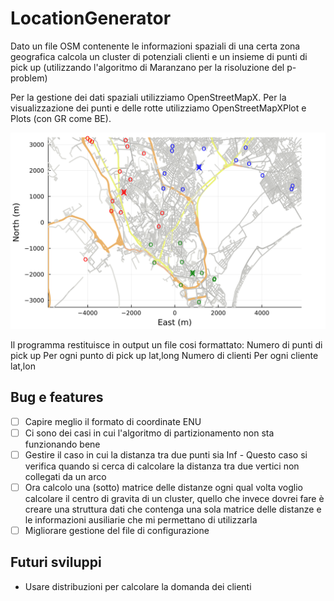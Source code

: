 # LocationGenerator

Dato un file OSM contenente le informazioni spaziali di una certa zona geografica calcola 
un cluster di potenziali clienti e un insieme di punti di pick up (utilizzando l'algoritmo 
di Maranzano per la risoluzione del p-problem)

Per la gestione dei dati spaziali utilizziamo OpenStreetMapX.
Per la visualizzazione dei punti e delle rotte utilizziamo OpenStreetMapXPlot e Plots (con GR come BE).

![example](https://github.com/alessandrofloris/locationGenerator/blob/main/img/example.png?raw=true)

Il programma restituisce in output un file cosi formattato:
Numero di punti di pick up
Per ogni punto di pick up 
        lat,long 
        Numero di clienti
        Per ogni cliente
                lat,lon 

## Bug e features

- [ ] Capire meglio il formato di coordinate ENU
- [ ] Ci sono dei casi in cui l'algoritmo di partizionamento non sta funzionando bene
- [ ] Gestire il caso in cui la distanza tra due punti sia Inf
        - Questo caso si verifica quando si cerca di calcolare la distanza tra due 
        vertici non collegati da un arco
- [ ] Ora calcolo una (sotto) matrice delle distanze ogni qual volta voglio calcolare il centro di gravita di un cluster,
  quello che invece dovrei fare è creare una struttura dati che contenga una sola matrice delle distanze e le informazioni
  ausiliarie che mi permettano di utilizzarla
- [ ] Migliorare gestione del file di configurazione

## Futuri sviluppi

- Usare distribuzioni per calcolare la domanda dei clienti